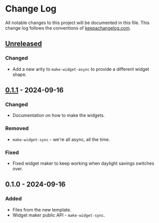# Change Log
All notable changes to this project will be documented in this file. This change log follows the conventions of [keepachangelog.com](http://keepachangelog.com/).

## [Unreleased]
### Changed
- Add a new arity to `make-widget-async` to provide a different widget shape.

## [0.1.1] - 2024-09-16
### Changed
- Documentation on how to make the widgets.

### Removed
- `make-widget-sync` - we're all async, all the time.

### Fixed
- Fixed widget maker to keep working when daylight savings switches over.

## 0.1.0 - 2024-09-16
### Added
- Files from the new template.
- Widget maker public API - `make-widget-sync`.

[Unreleased]: https://github.com/shipclojure/tailwind-merge-clj/compare/0.1.1...HEAD
[0.1.1]: https://github.com/shipclojure/tailwind-merge-clj/compare/0.1.0...0.1.1
